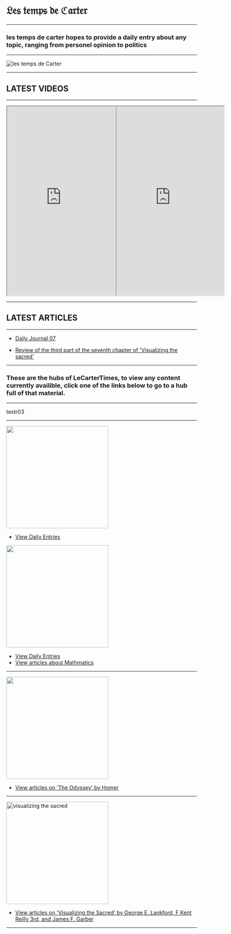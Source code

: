 <h1>𝔏𝔢𝔰 𝔱𝔢𝔪𝔭𝔰 𝔡𝔢 ℭ𝔞𝔯𝔱𝔢𝔯</h1>

<hr>

<h3>les temps de carter hopes to provide a daily entry about any topic, ranging from personel opinion to politics</h3>

<hr>

![les temps de Carter](https://github.com/LeCarterTimes/LeCarterTimes.github.io/assets/149635328/7b91fa1d-1296-44d6-b7f4-f6cb2957cb00)
<hr>

 <h2>LATEST VIDEOS</h2>

<hr>

  <meta charset="UTF-8">

  <div class="video-container">
    <iframe width="285" height="500" src="https://youtube.com/embed/Q60hPIm0344?feature=share"></iframe>
    <iframe width="285" height="500" src="https://youtube.com/embed/ZTds8TV1a2Y?feature=share"></iframe>
  </div>

<hr>

 <h2>LATEST ARTICLES</h2>
<hr>


- [Daily Journal 07](https://lecartertimes.github.io/Ar:Je:Seven.html)

- [Review of the third part of the seventh chapter of 'Visualizing the sacred'](https://lecartertimes.github.io/Ar:Vts:ThirdSeventh.html)
<hr>

<h3>These are the hubs of LeCarterTimes, to view any content currently availible, click one of the links below to go to a hub full of that material.</h3>

<hr>

testr03

<hr>

<div class="test-container">

<img src="https://github.com/LeCarterTimes/LeCarterTimes.github.io/assets/149635328/2d3164d5-7985-4139-8b63-feb0fcee8a77" height="270" width="270"/> 

- [View Daily Entries](https://lecartertimes.github.io/Ar:Je:Hub.html)

<img src="https://github.com/LeCarterTimes/LeCarterTimes.github.io/assets/149635328/b61e83f5-aec0-4505-b600-5a01951ef325" height="270" width="270"/>

</div>

<div class="test-container02">

- [View Daily Entries](https://lecartertimes.github.io/Ar:Je:Hub.html)
- [View articles about Mathmatics](https://lecartertimes.github.io/Ar:Ma:Hub.html)
 
</div>

<hr>


<img src="https://github.com/LeCarterTimes/LeCarterTimes.github.io/assets/149635328/16c084cf-f7b7-4cf0-a411-2ce94369d615" height="270" width="270"/>



 - [View articles on 'The Odyssey' by Homer](https://lecartertimes.github.io/Ar:To:Hub.html)

<hr>

<img src="https://github.com/LeCarterTimes/LeCarterTimes.github.io/assets/149635328/94f6981d-7ae0-4e58-a52f-c1a091aee4a3" alt="visualizing the sacred" height="270" width="270"/>


 - [View articles on 'Visualizing the Sacred' by George E. Lankford, F Kent Reilly 3rd, and James F. Garber](https://lecartertimes.github.io/Ar:Vts:Hub.html)
 
<hr>
<style>
    .video-container {
      display: flex;
      margin-bottom: 10px;
    }
    h1{

text-align: center;

}

h2{

text-align: center;

}

   hr {
      border: none; 
      background-color: black; 
    }

   .test-container {
      display: flex;
      margin-bottom: 10px;
    }

.test-container02 {
      display: flex;
      margin-bottom: 10px;
    }
    
  </style>


